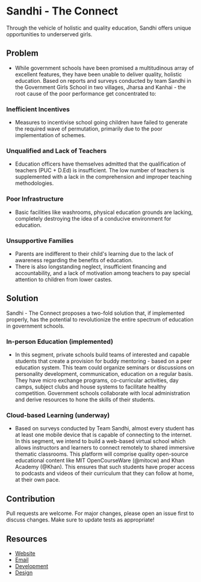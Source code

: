 # Sandhi - The Connect

Through the vehicle of holistic and quality education, Sandhi offers unique opportunities to underserved girls.

## Problem

- While government schools have been promised a multitudinous array of excellent features, they have been unable to deliver quality, holistic education. Based on reports and surveys conducted by team Sandhi in the Government Girls School in two villages, Jharsa and Kanhai - the root cause of the poor performance get concentrated to:

### Inefficient Incentives
- Measures to incentivise school going children have failed to generate the required wave of permutation, primarily due to the poor implementation of schemes.

### Unqualified and Lack of Teachers
- Education officers have themselves admitted that the qualification of teachers (PUC + D.Ed) is insufficient. The low number of teachers is supplemented with a lack in the comprehension and improper teaching methodologies.

### Poor Infrastructure
- Basic facilities like washrooms, physical education grounds are lacking, completely destroying the idea of a conducive environment for education.

### Unsupportive Families
- Parents are indifferent to their child's learning due to the lack of awareness regarding the benefits of education. 
- There is also longstanding neglect, insufficient financing and accountability, and a lack of motivation among teachers to pay special attention to children from lower castes. 
 
## Solution

Sandhi - The Connect proposes a two-fold solution that, if implemented properly, has the potential to revolutionize the entire spectrum of education in government schools.

### In-person Education (implemented)
- In this segment, private schools build teams of interested and capable students that create a provision for buddy mentoring - based on a peer education system. This team could organize seminars or discussions on personality development, communication, education on a regular basis. They have micro exchange programs, co-curricular activities, day camps, subject clubs and house systems to facilitate healthy competition. Government schools collaborate with local administration and derive resources to hone the skills of their students.

### Cloud-based Learning (underway)
- Based on surveys conducted by Team Sandhi, almost every student has at least one mobile device that is capable of connecting to the internet. In this segment, we intend to build a web-based virtual school which allows instructors and learners to connect remotely to shared immersive thematic classrooms. This platform will comprise quality open-source educational content like MIT OpenCourseWare (@mitocw) and Khan Academy (@Khan). This ensures that such students have proper access to podcasts and videos of their curriculum that they can follow at home, at their own pace.

## Contribution
Pull requests are welcome. For major changes, please open an issue first to discuss changes. Make sure to update tests as appropriate!

## Resources
* [Website](https://sandhi.ga)
* [Email](mailto:shubhrogupta117@gmail.com)
* [Development](https://github.com/sandhi-the-connect)
* [Design](https://github.com/sandhi-the-connect/Design-guidelines)
